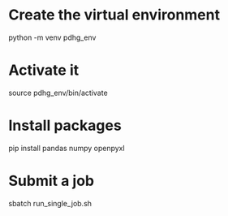 # Create the virtual environment
python -m venv pdhg_env

# Activate it
source pdhg_env/bin/activate

# Install packages
pip install pandas numpy openpyxl

# Submit a job
sbatch run_single_job.sh
